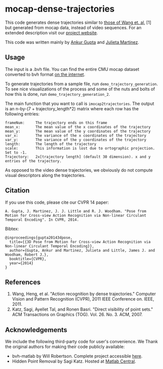 mocap-dense-trajectories
========================

This code generates dense trajectories similar to [those of Wang et. al](https://lear.inrialpes.fr/people/wang/dense_trajectories), [1]
but generated from mocap data, instead of video sequences. For an extended 
description visit our [project website](http://www.cs.ubc.ca/~julm/mocap-dense-trajectories/).

This code was written mainly by [Ankur Gupta](http://www.cs.ubc.ca/~ankgupta/) and [Julieta Martinez](http://www.cs.ubc.ca/~julm/).

Usage
-----
The input is a .bvh file. You can find the entire CMU mocap dataset converted to bvh format [on the internet](https://sites.google.com/a/cgspeed.com/cgspeed/motion-capture/cmu-bvh-conversion).

To generate trajectories from a sample file, run `demo_trajectory_generation`. To see nice visualizations of the process and some of the nuts and bolts of how this is done, run `demo_trajectory_generation_2`.

The main function that you want to call is `imocap2trajectories`. The output is an n-by-(7 + trajectory_length*2) matrix where each row has the following entries:

```
frameNum:     The trajectory ends on this frame
mean_x:       The mean value of the x coordinates of the trajectory
mean_y:       The mean value of the y coordinates of the trajectory
var_x:        The variance of the x coordinates of the trajectory
var_y:        The variance of the y coordinates of the trajectory
length:       The length of the trajectory
scale:        This information is lost due to ortographic projection. Set to -1.
Trajectory:   2x[trajectory length] (default 30 dimension). x and y entries of the trajectory.
```

As opposed to the video dense trajectories, we obviously do not compute visual descriptors along the trajectories.

Citation
--------
If you use this code, please cite our CVPR 14 paper:

```
A. Gupta, J. Martinez, J. J. Little and R. J. Woodham. "Pose from Motion for Cross-view Action Recognition via Non-linear Circulant Temporal Encoding". In CVPR, 2014.
```

Bibtex:
```
@inproceedings{gupta20143dpose,
  title={{3D Pose from Motion for Cross-view Action Recognition via Non-linear Circulant Temporal Encoding}},
  author={Gupta, Ankur and Martinez, Julieta and Little, James J. and Woodham, Robert J.},
  booktitle={CVPR},
  year={2014}
}
```

References
----------

1. Wang, Heng, et al. "Action recognition by dense trajectories." Computer Vision and Pattern Recognition (CVPR), 2011 IEEE Conference on. IEEE, 2011.
2. Katz, Sagi, Ayellet Tal, and Ronen Basri. "Direct visibility of point sets." ACM Transactions on Graphics (TOG). Vol. 26. No. 3. ACM, 2007.


Acknowledgements
----------
We include the following third-party code for user's convenience. We Thank the original authors for making their code publicly available:
- bvh-matlab by Will Robertson. Complete project accessible [here](https://github.com/wspr/bvh-matlab).
- Hidden Point Removal by Sagi Katz. Hosted at [Matlab Central](http://www.mathworks.com/matlabcentral/fileexchange/16581-hidden-point-removal).
 

